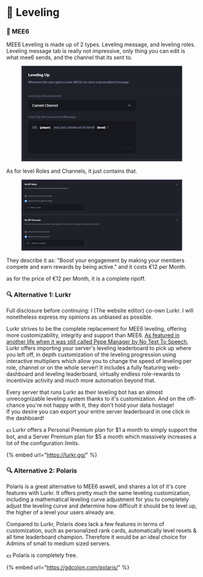 # 👑 Leveling

### 👑 MEE6

MEE6 Leveling is made up of 2 types. Leveling message, and leveling roles. Leveling message tab is really not impressive, only thing you can edit is what mee6 sends, and the channel that its sent to.

<figure><img src="../../.gitbook/assets/image (10) (1).png" alt=""><figcaption></figcaption></figure>

As for level Roles and Channels, it just contains that.

<figure><img src="../../.gitbook/assets/image (11) (1).png" alt=""><figcaption></figcaption></figure>

They describe it as: "Boost your engagement by making your members compete and earn rewards by being active." and it costs €12 per Month.

as for the price of €12 per Month, it is a complete ripoff.

### 🔍 Alternative 1: Lurkr

Full disclosure before continuing: I (The website editor) co-own Lurkr. I will nonetheless express my opinions as unbiased as possible.

Lurkr strives to be the complete replacement for MEE6 leveling, offering more customizability, integrity and support than MEE6. [As featured in another life when it was still called Pepe Manager by No Text To Speech](https://youtu.be/uEHGNx3idFM), Lurkr offers importing your server's leveling leaderboard to pick up where you left off, in depth customization of the leveling progression using interactive multipliers which allow you to change the speed of leveling per role, channel or on the whole server! It includes a fully featuring web-dashboard and leveling leaderboard, virtually endless role-rewards to incentivize activity and much more automation beyond that.

Every server that runs Lurkr as their leveling bot has an almost unrecognizable leveling system thanks to it's customization. And on the off-chance you're not happy with it, they don't hold your data hostage!\
If you desire you can export your entire server leaderboard in one click in the dashboard!

💵 Lurkr offers a Personal Premium plan for $1 a month to simply support the bot, and a Server Premium plan for $5 a month which massively increases a lot of the configuration limits.

{% embed url="https://lurkr.gg/" %}

### 🔍 Alternative 2: Polaris

Polaris is a great alternative to MEE6 aswell, and shares a lot of it's core features with Lurkr. It offers pretty much the same leveling customization, including a mathematical leveling curve adjustment for you to completely adjust the leveling curve and determine how difficult it should be to level up, the higher of a level your users already are.

Compared to Lurkr, Polaris does lack a few features in terms of customization, such as personalized rank cards, automatically level resets & all time leaderboard champion. Therefore it would be an ideal choice for Admins of small to medium sized servers.

💵 Polaris is completely free.

{% embed url="https://gdcolon.com/polaris/" %}
